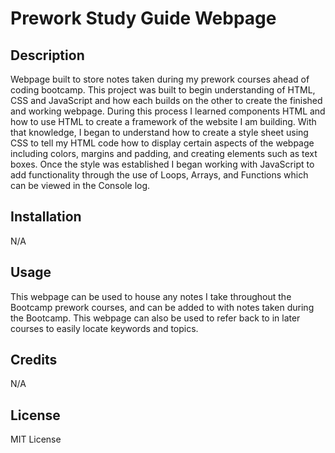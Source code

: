 # Prework Study Guide Webpage

## Description
Webpage built to store notes taken during my prework courses ahead of coding bootcamp. This project was built to begin understanding of HTML, CSS and JavaScript and how each builds on the other to create the finished and working webpage. During this process I learned components HTML and how to use HTML to create a framework of the website I am building. With that knowledge, I began to understand how to create a style sheet using CSS to tell my HTML code how to display certain aspects of the webpage including colors, margins and padding, and creating elements such as text boxes. Once the style was established I began working with JavaScript to add functionality through the use of Loops, Arrays, and Functions which can be viewed in the Console log. 

## Installation

N/A

## Usage
This webpage can be used to house any notes I take throughout the Bootcamp prework courses, and can be added to with notes taken during the Bootcamp. This webpage can also be used to refer back to in later courses to easily locate keywords and topics.

## Credits

N/A

## License

MIT License

